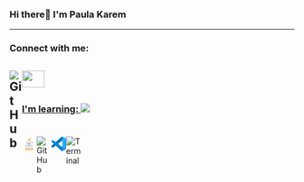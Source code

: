 ### Hi there👋 I'm Paula Karem

<!--
**Paula-Karem/Paula-Karem** is a ✨ _special_ ✨ repository because its `README.md` (this file) appears on your GitHub profile.

Here are some ideas to get you started:

- 🔭 I’m currently working on ...
- 🌱 I’m currently learning ...
- 👯 I’m looking to collaborate on ...
- 🤔 I’m looking for help with ...
- 💬 Ask me about ...
- 📫 How to reach me: ...
- 😄 Pronouns: ...
- ⚡ Fun fact: ...
-->
---

<h3 align="left">Connect with me:</h3>
<p align="left"> 

<a href="paulakarem2001@gmail.com
" alt="Email me"><img src="https://raw.githubusercontent.com/debdutgoswami/debdutgoswami/master/assets/svg/mail.svg" height="30" width="40" ></a>
<a href="https://github.com/Paula-Karem/Paula-Karem.git">
<img align="left" alt=" GitHub" width="22px" src="https://cdn.jsdelivr.net/npm/simple-icons@v3/icons/github.svg" />
---
### I'm learning: <img src="https://github.com/TheDudeThatCode/TheDudeThatCode/blob/master/Assets/Developer.gif" width="85px">
# 
<img align="left" alt="Java" width="26px" src="https://raw.githubusercontent.com/github/explore/80688e429a7d4ef2fca1e82350fe8e3517d3494d/topics/java/java.png" />
<img align="left" alt="GitHub" width="26px" src="https://iconape.com/wp-content/files/ia/122232/png/Cib-github__CoreUI_Icons_v1.0.0_.png" />
<img align="left" alt="Visual Studio Code" width="26px" src="https://raw.githubusercontent.com/github/explore/80688e429a7d4ef2fca1e82350fe8e3517d3494d/topics/visual-studio-code/visual-studio-code.png" />
<img align="left" alt="Terminal" width="26px" src="https://www.kindpng.com/picc/m/153-1538018_terminal-icon-hd-png-download.png" />